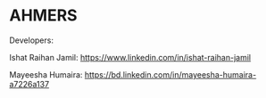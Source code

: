 # AHMERS
Developers:

Ishat Raihan Jamil: https://www.linkedin.com/in/ishat-raihan-jamil

Mayeesha Humaira: https://bd.linkedin.com/in/mayeesha-humaira-a7226a137

